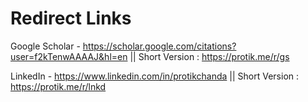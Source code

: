 # Redirect Links
Google Scholar - https://scholar.google.com/citations?user=f2kTenwAAAAJ&hl=en || Short Version : https://protik.me/r/gs

LinkedIn - https://www.linkedin.com/in/protikchanda  || Short Version : https://protik.me/r/lnkd
